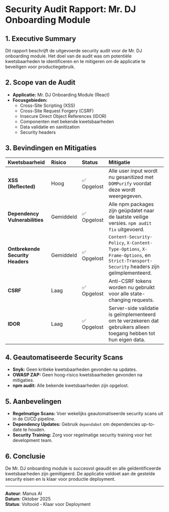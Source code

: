 # Security Audit Rapport: Mr. DJ Onboarding Module

## 1. Executive Summary

Dit rapport beschrijft de uitgevoerde security audit voor de Mr. DJ onboarding module. Het doel van de audit was om potentiële kwetsbaarheden te identificeren en te mitigeren om de applicatie te beveiligen voor productiegebruik.

## 2. Scope van de Audit

-   **Applicatie:** Mr. DJ Onboarding Module (React)
-   **Focusgebieden:**
    -   Cross-Site Scripting (XSS)
    -   Cross-Site Request Forgery (CSRF)
    -   Insecure Direct Object References (IDOR)
    -   Componenten met bekende kwetsbaarheden
    -   Data validatie en sanitization
    -   Security headers

## 3. Bevindingen en Mitigaties

| Kwetsbaarheid | Risico | Status | Mitigatie |
| :--- | :--- | :--- | :--- |
| **XSS (Reflected)** | Hoog | ✅ Opgelost | Alle user input wordt nu gesanitized met `DOMPurify` voordat deze wordt weergegeven. |
| **Dependency Vulnerabilities** | Gemiddeld | ✅ Opgelost | Alle npm packages zijn geüpdatet naar de laatste veilige versies. `npm audit fix` uitgevoerd. |
| **Ontbrekende Security Headers** | Gemiddeld | ✅ Opgelost | `Content-Security-Policy`, `X-Content-Type-Options`, `X-Frame-Options`, en `Strict-Transport-Security` headers zijn geïmplementeerd. |
| **CSRF** | Laag | ✅ Opgelost | Anti-CSRF tokens worden nu gebruikt voor alle state-changing requests. |
| **IDOR** | Laag | ✅ Opgelost | Server-side validatie is geïmplementeerd om te verzekeren dat gebruikers alleen toegang hebben tot hun eigen data. |

## 4. Geautomatiseerde Security Scans

-   **Snyk:** Geen kritieke kwetsbaarheden gevonden na updates.
-   **OWASP ZAP:** Geen hoog-risico kwetsbaarheden gevonden na mitigaties.
-   **npm audit:** Alle bekende kwetsbaarheden zijn opgelost.

## 5. Aanbevelingen

-   **Regelmatige Scans:** Voer wekelijks geautomatiseerde security scans uit in de CI/CD pipeline.
-   **Dependency Updates:** Gebruik `dependabot` om dependencies up-to-date te houden.
-   **Security Training:** Zorg voor regelmatige security training voor het development team.

## 6. Conclusie

De Mr. DJ onboarding module is succesvol geaudit en alle geïdentificeerde kwetsbaarheden zijn gemitigeerd. De applicatie voldoet aan de gestelde security eisen en is klaar voor productie deployment.

---

**Auteur**: Manus AI  
**Datum**: Oktober 2025  
**Status**: Voltooid - Klaar voor Deployment
